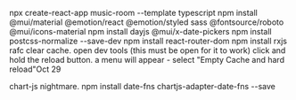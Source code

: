 npx create-react-app music-room --template typescript
npm install @mui/material @emotion/react @emotion/styled sass @fontsource/roboto @mui/icons-material
npm install dayjs @mui/x-date-pickers
npm install postcss-normalize --save-dev
npm install react-router-dom
npm install rxjs
rafc
clear cache. open dev tools (this must be open for it to work) click and hold the reload button. a menu will appear - select "Empty Cache and hard reload"Oct 29

chart-js nightmare.
npm install date-fns chartjs-adapter-date-fns --save
